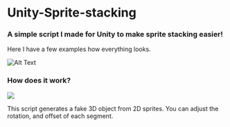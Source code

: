 # Unity-Sprite-stacking
<h3>A simple script I made for Unity to make sprite stacking easier!</h3>

Here I have a few examples how everything looks.

![Alt Text](https://media.giphy.com/media/xAlARaQRTFjrU32GON/giphy.gif)

<h3>How does it work?</h3>
<img src="https://media.giphy.com/media/UQEvDaptCSFfukdzcR/giphy.gif"/>

This script generates a fake 3D object from 2D sprites. You can adjust the rotation, and offset of each segment.

